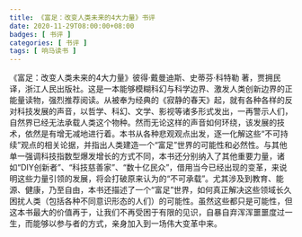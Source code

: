 ```yaml
---
title: 《富足：改变人类未来的4大力量》书评
date: 2020-11-29T08:00:00+08:00
badges: [ 书评 ]
categories: [ 书评 ]
tags: [ 响马读书 ]
---
```


《富足：改变人类未来的4大力量》彼得·戴曼迪斯、史蒂芬·科特勒 著，贾拥民 译，浙江人民出版社。这是一本能够模糊科幻与科学边界、激发人类创新边界的正能量读物，强烈推荐阅读。从被奉为经典的《寂静的春天》起，就有各种各样的反对科技发展的声音，以哲学、科幻、文学、影视等诸多形式发出，一再警示人们，自然界已经无法承载人类这个物种。然而无论这样的声音如何环绕，该发展的技术，依然是有增无减地进行着。本书从各种悲观观点出发，逐一化解这些“不可持续”观点的相关论据，并指出人类建造一个“富足”世界的可能性和必然性。与其他单一强调科技指数型爆发增长的方式不同，本书还分别纳入了其他重要力量，诸如“DIY创新者”、“科技慈善家”、“数十亿民众”，借用当今已经出现的变革，来说明这些力量引领的发展，将会打破原来认为的“不可承载”。尤其涉及到教育、能源、健康，乃至自由，本书还描述了一个“富足”世界，如何真正解决这些领域长久困扰人类（包括各种不同意识形态的人们）的可能性。虽然这些都只是可能性，但这本书最大的价值再于，让我们不再受困于有限的见识，自暴自弃浑浑噩噩度过一生，而能够以参与者的方式，亲身加入到一场伟大变革中来。
